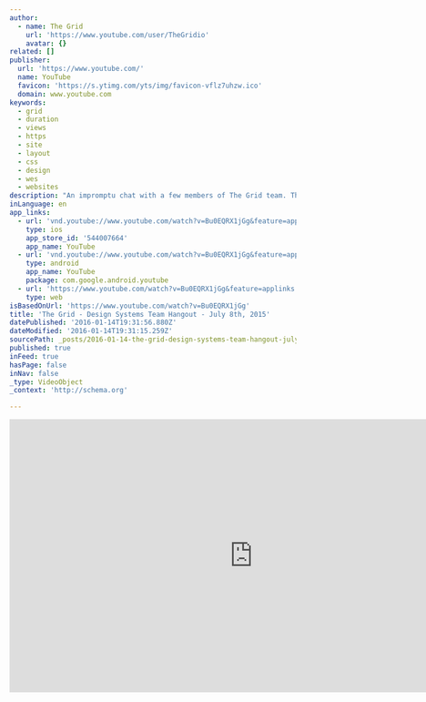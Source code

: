 ```yaml
---
author:
  - name: The Grid
    url: 'https://www.youtube.com/user/TheGridio'
    avatar: {}
related: []
publisher:
  url: 'https://www.youtube.com/'
  name: YouTube
  favicon: 'https://s.ytimg.com/yts/img/favicon-vflz7uhzw.ico'
  domain: www.youtube.com
keywords:
  - grid
  - duration
  - views
  - https
  - site
  - layout
  - css
  - design
  - wes
  - websites
description: "An impromptu chat with a few members of The Grid team. This is the first in an experiment of hangouts giving you a behind the scenes look at what our team is working on, and what's next on the horizon."
inLanguage: en
app_links:
  - url: 'vnd.youtube://www.youtube.com/watch?v=Bu0EQRX1jGg&feature=applinks'
    type: ios
    app_store_id: '544007664'
    app_name: YouTube
  - url: 'vnd.youtube://www.youtube.com/watch?v=Bu0EQRX1jGg&feature=applinks'
    type: android
    app_name: YouTube
    package: com.google.android.youtube
  - url: 'https://www.youtube.com/watch?v=Bu0EQRX1jGg&feature=applinks'
    type: web
isBasedOnUrl: 'https://www.youtube.com/watch?v=Bu0EQRX1jGg'
title: 'The Grid - Design Systems Team Hangout - July 8th, 2015'
datePublished: '2016-01-14T19:31:56.880Z'
dateModified: '2016-01-14T19:31:15.259Z'
sourcePath: _posts/2016-01-14-the-grid-design-systems-team-hangout-july-8th-2015.md
published: true
inFeed: true
hasPage: false
inNav: false
_type: VideoObject
_context: 'http://schema.org'

---
```

<iframe src="https://cdn.embedly.com/widgets/media.html?src=https%3A%2F%2Fwww.youtube.com%2Fembed%2FBu0EQRX1jGg%3Ffeature%3Doembed&amp;url=https%3A%2F%2Fwww.youtube.com%2Fwatch%3Fv%3DBu0EQRX1jGg&amp;image=https%3A%2F%2Fi.ytimg.com%2Fvi%2FBu0EQRX1jGg%2Fhqdefault.jpg&amp;key=b7d04c9b404c499eba89ee7072e1c4f7&amp;type=text%2Fhtml&amp;schema=youtube" width="854" height="480" scrolling="no" frameborder="0" allowfullscreen="allowfullscreen" style=""></iframe>